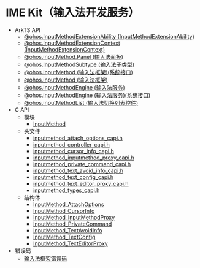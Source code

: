 # IME Kit（输入法开发服务）<!--ime-api-->
<!--Kit: IME Kit-->
<!--Subsystem: MiscServices-->
<!--Owner: @illybyy-->
<!--Designer: @andeszhang-->
<!--Tester: @murphy1984-->
<!--Adviser: @zhang_yixin13-->

- ArkTS API<!--ime-arkts-->
  - [@ohos.InputMethodExtensionAbility (InputMethodExtensionAbility)](js-apis-inputmethod-extension-ability.md)
  - [@ohos.InputMethodExtensionContext (InputMethodExtensionContext)](js-apis-inputmethod-extension-context.md)
  - [@ohos.inputMethod.Panel (输入法面板)](js-apis-inputmethod-panel.md)
  - [@ohos.InputMethodSubtype (输入法子类型)](js-apis-inputmethod-subtype.md)
  - [@ohos.inputMethod (输入法框架)(系统接口)](js-apis-inputmethod-sys.md)
  - [@ohos.inputMethod (输入法框架)](js-apis-inputmethod.md)
  - [@ohos.inputMethodEngine (输入法服务)](js-apis-inputmethodengine.md)
  - [@ohos.inputMethodEngine (输入法服务)(系统接口)](js-apis-inputmethodengine-sys.md)
  - [@ohos.inputMethodList (输入法切换列表控件)](js-apis-inputmethodlist.md)
- C API<!--ime-c-->
  - 模块
    - [InputMethod](capi-inputmethod.md)
  - 头文件
    - [inputmethod_attach_options_capi.h](capi-inputmethod-attach-options-capi-h.md)
    - [inputmethod_controller_capi.h](capi-inputmethod-controller-capi-h.md)
    - [inputmethod_cursor_info_capi.h](capi-inputmethod-cursor-info-capi-h.md)
    - [inputmethod_inputmethod_proxy_capi.h](capi-inputmethod-inputmethod-proxy-capi-h.md)
    - [inputmethod_private_command_capi.h](capi-inputmethod-private-command-capi-h.md)
    - [inputmethod_text_avoid_info_capi.h](capi-inputmethod-text-avoid-info-capi-h.md)
    - [inputmethod_text_config_capi.h](capi-inputmethod-text-config-capi-h.md)
    - [inputmethod_text_editor_proxy_capi.h](capi-inputmethod-text-editor-proxy-capi-h.md)
    - [inputmethod_types_capi.h](capi-inputmethod-types-capi-h.md)
  - 结构体
    - [InputMethod_AttachOptions](capi-inputmethod-inputmethod-attachoptions.md)
    - [InputMethod_CursorInfo](capi-inputmethod-inputmethod-cursorinfo.md)
    - [InputMethod_InputMethodProxy](capi-inputmethod-inputmethod-inputmethodproxy.md)
    - [InputMethod_PrivateCommand](capi-inputmethod-inputmethod-privatecommand.md)
    - [InputMethod_TextAvoidInfo](capi-inputmethod-inputmethod-textavoidinfo.md)
    - [InputMethod_TextConfig](capi-inputmethod-inputmethod-textconfig.md)
    - [InputMethod_TextEditorProxy](capi-inputmethod-inputmethod-texteditorproxy.md)
- 错误码<!--ime-arkts-errcode-->
  - [输入法框架错误码](errorcode-inputmethod-framework.md)
  